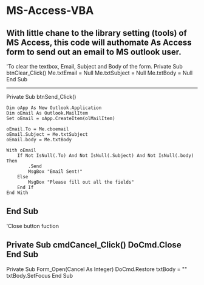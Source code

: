 # MS-Access-VBA

With little chane to the library setting (tools) of MS Access, this code will authomate As Access form to send out an email to MS 
outlook user.
-------------------------------------------------------------------------------------------------------------------------------------
'To clear the textbox, Email, Subject and Body of the form. 
Private Sub btnClear_Click()
    Me.txtEmail = Null
    Me.txtSubject = Null
    Me.txtBody = Null
End Sub

------------------------------------------------------------------------------------------------------------------------------------
Private Sub btnSend_Click()

    Dim oApp As New Outlook.Application
    Dim oEmail As Outlook.MailItem
    Set oEmail = oApp.CreateItem(olMailItem)
    
    oEmail.To = Me.cboemail
    oEmail.Subject = Me.txtSubject
    oEmail.body = Me.txtBody
  
    With oEmail
        If Not IsNull(.To) And Not IsNull(.Subject) And Not IsNull(.body) Then
            .Send
            MsgBox "Email Sent!"
        Else
            MsgBox "Please fill out all the fields"
        End If
    End With
    
End Sub
--------------------------------------------------------------------------------------------------------------------------------------
'Close button fuction

Private Sub cmdCancel_Click()
    DoCmd.Close
End Sub
---------------------------------------------------------------------------------------------------------------------------------------
Private Sub Form_Open(Cancel As Integer)
    DoCmd.Restore
    txtBody = ""
    txtBody.SetFocus
End Sub
